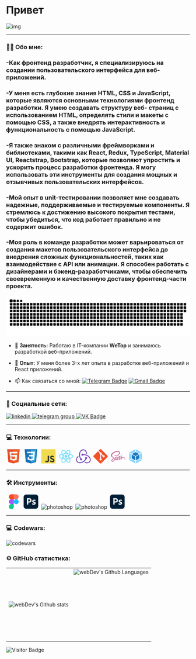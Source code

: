 
<h1>Привет</h1> 

<img src="https://ivanmichelle.files.wordpress.com/2016/03/cropped-fondoprogramacion2.jpg" width="100%" height="200" alt="img"/>

---

### :man_technologist: Обо мне:

### -Как фронтенд разработчик, я специализируюсь на создании пользовательского интерфейса для веб-приложений.

### -У меня есть глубокие знания HTML, CSS и JavaScript, которые являются основными технологиями фронтенд разработки. Я умею создавать структуру веб-  страниц с использованием HTML, определять стили и макеты с помощью CSS, а также внедрять интерактивность и функциональность с помощью JavaScript.

### -Я также знаком с различными фреймворками и библиотеками, такими как React, Redux, TypeScript, Material UI, Reactstrap, Bootstrap, которые позволяют упростить и ускорить процесс разработки фронтенда. Я могу использовать эти инструменты для создания мощных и отзывчивых пользовательских интерфейсов.

### -Мой опыт в unit-тестировании позволяет мне создавать надежные, поддерживаемые и тестируемые компоненты. Я стремлюсь к достижению высокого покрытия тестами, чтобы убедиться, что код работает правильно и не содержит ошибок.

### -Моя роль в команде разработки может варьироваться от создания макетов пользовательского интерфейса до внедрения сложных функциональностей, таких как взаимодействие с API или анимации. Я способен работать с дизайнерами и бэкенд-разработчиками, чтобы обеспечить своевременную и качественную доставку фронтенд-части проекта.

<p align="center">
 <img width="600" src="assets/github-snake.svg" alt="snake"/>
</p>

- 💼 **Занятость:** Работаю в IT-компании **WeTop** и занимаюсь разработкой веб-приложений.<br>

- 🌱 **Опыт:** У меня более 3-x лет опыта в разработке веб-приложений и React приложений.<br>

- :mailbox: Как связаться со мной: [![Telegram Badge](https://img.shields.io/badge/-itopweb11-blue?style=flat&logo=Telegram&logoColor=white)](https://t.me/itopweb11) [![Gmail Badge](https://img.shields.io/badge/-Gmail-red?style=flat&logo=Gmail&logoColor=white)](mailto:itopweb11@gmail.com)

---

### 🤝 Социальные сети:

  <div id="badges">
    <a href="#" target="_blank">
      <img src="https://cdn-icons-png.flaticon.com/512/2504/2504799.png" width="40" height="40" alt="linkedin"/>
    </a>
    <a href="https://t.me/itopweb11" target="_blank">
      <img src="https://cdn-icons-png.flaticon.com/512/2111/2111646.png" width="40" height="40" alt="telegram group"/>
    </a>
    <a href="https://vk.com/id681829571" target="_blank">
      <img src="https://cdn-icons-png.flaticon.com/512/145/145813.png" width="40" height="40" alt="VK Badge"/>
    </a>
  </div>

---

### 💻 Технологии:

<div>
  <img src="https://github.com/devicons/devicon/blob/master/icons/html5/html5-original.svg" title="html5" alt="html5" width="40" height="40"/>&nbsp
  <img src="https://github.com/devicons/devicon/blob/master/icons/css3/css3-original.svg" title="css" alt="css" width="40" height="40"/>&nbsp
  <img src="https://github.com/devicons/devicon/blob/master/icons/javascript/javascript-original.svg" title="javascript" alt="javascript" width="40" height="40"/>&nbsp
  <img src="https://github.com/devicons/devicon/blob/master/icons/react/react-original.svg" title="reactjs" alt="reactjs" width="40" height="40"/>&nbsp
  <img src="https://github.com/devicons/devicon/blob/master/icons/redux/redux-original.svg" title="redux" alt="redux" width="40" height="40"/>&nbsp; 
  <img src="https://github.com/devicons/devicon/blob/master/icons/git/git-original.svg" title="git" alt="git" width="40" height="40"/>&nbsp
  <img src="https://github.com/devicons/devicon/blob/master/icons/sass/sass-original.svg" title="sass/scss" alt="sass/scss" width="40" height="40"/>&nbsp;
  <img src="https://github.com/devicons/devicon/blob/master/icons/webpack/webpack-original.svg" title="webpack" alt="webpack" width="40" height="40"/>&nbsp;
</div>

---

### 🛠 Инструменты:

<div>
 <img src="https://github.com/devicons/devicon/blob/master/icons/figma/figma-original.svg" title="figma" alt="figma" width="40" height="40"/>&nbsp;
 <img src="https://github.com/devicons/devicon/blob/master/icons/photoshop/photoshop-plain.svg" title="photoshop" alt="photoshop" width="40" height="40"/>&nbsp;
 <img src="https://upload.wikimedia.org/wikipedia/commons/thumb/c/c0/WebStorm_Icon.svg/512px-WebStorm_Icon.svg.png?20210315203338" title="photoshop" alt="photoshop" width="40" height="40"/>&nbsp;
 <img src="https://avatars0.githubusercontent.com/u/7658037?v=3&s=200" title="photoshop" alt="photoshop" width="40" height="40"/>&nbsp;
 <img src="https://github.com/devicons/devicon/blob/master/icons/photoshop/photoshop-plain.svg" title="photoshop" alt="photoshop" width="40" height="40"/>&nbsp;
</div>

---

<!-- ### 💻 Пройденные курсы:

| Курсы                                                           | Дата              |
| ----------------------------------------------------------------| :---------------: |
| netology.ru/Старт в программировании                            | 02/2022 - 03/2022 |
| stepik.org/Основы программирования на C. Задачи.                | 02/2022 - 03/2022 |
| netology.ru/Основы верстки сайта                                | 02/2022 - 03/2022 |
| netology.ru/Первые шаги в JavaScript: создаём сайт и приложение | 02/2022 - 03/2022 |
| stepik.org/Веб-разработка для начинающих: HTML и CSS            | 02/2022 - 03/2022 |
| stepik.org/JavaScript для начинающих                            | 01/2023 - 01/2023 |
| stepik.org/Web-технологии: начальный уровень                    | 01/2023 - 01/2023 |
| practicum.yandex/Факультет Веб разработки                       | 05/2022 - xx/2023 |

--- -->

### 💻 Codewars:

![codewars](https://www.codewars.com/users/badges/large)

### ⚙️ GitHub статистика:

<table>
  <tr>
    <td>
      <img align="left" src="http://github-readme-streak-stats.herokuapp.com?user=FilimonovAlexey&theme=dark&background=000000" alt="webDev's Github stats" />
    </td>
    <td>
      <img height="195px" align="right" alt="webDev's Github Languages" src="https://github-readme-stats-sigma-five.vercel.app/api/top-langs/?username=itopweb11&layout=compact&theme=vision-friendly-dark" />
    </td>
  </tr>
</table>

![Visitor Badge](https://visitor-badge.laobi.icu/badge?page_id=filimonovalexey)

